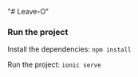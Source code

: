 "# Leave-O" 

### Run the project
Install the dependencies:
`npm install`

Run the project:
`ionic serve`
